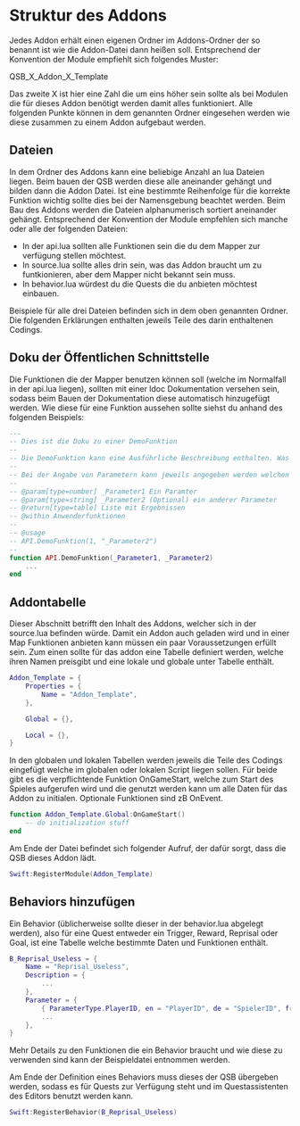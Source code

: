 # Struktur des Addons

Jedes Addon erhält einen eigenen Ordner im Addons-Ordner der so benannt ist wie die Addon-Datei dann heißen soll.
Entsprechend der Konvention der Module empfiehlt sich folgendes Muster:

QSB_X_Addon_X_Template

Das zweite X ist hier eine Zahl die um eins höher sein sollte als bei Modulen die für dieses Addon benötigt werden damit alles funktioniert.
Alle folgenden Punkte können in dem genannten Ordner eingesehen werden wie diese zusammen zu einem Addon aufgebaut werden.

## Dateien

In dem Ordner des Addons kann eine beliebige Anzahl an lua Dateien liegen.
Beim bauen der QSB werden diese alle aneinander gehängt und bilden dann die Addon Datei.
Ist eine bestimmte Reihenfolge für die korrekte Funktion wichtig sollte dies bei der Namensgebung beachtet werden.
Beim Bau des Addons werden die Dateien alphanumerisch sortiert aneinander gehängt.
Entsprechend der Konvention der Module empfehlen sich manche oder alle der folgenden Dateien:

- In der api.lua sollten alle Funktionen sein die du dem Mapper zur verfügung stellen möchtest.
- In source.lua sollte alles drin sein, was das Addon braucht um zu funtkionieren, aber dem Mapper nicht bekannt sein muss.
- In behavior.lua würdest du die Quests die du anbieten möchtest einbauen.

Beispiele für alle drei Dateien befinden sich in dem oben genannten Ordner.
Die folgenden Erklärungen enthalten jeweils Teile des darin enthaltenen Codings.

## Doku der Öffentlichen Schnittstelle

Die Funktionen die der Mapper benutzen können soll (welche im Normalfall in der api.lua liegen), sollten mit einer ldoc Dokumentation versehen sein, sodass beim Bauen der Dokumentation diese automatisch hinzugefügt werden.
Wie diese für eine Funktion aussehen sollte siehst du anhand des folgenden Beispiels:

``` lua
---
-- Dies ist die Doku zu einer DemoFunktion
--
-- Die DemoFunktion kann eine Ausführliche Beschreibung enthalten. Was alles möglich ist sollte in der Dokumentation von ldoc nachgeschlagen werden.
--
-- Bei der Angabe von Parametern kann jeweils angegeben werden welchen Type diese haben sollten, diese Information kann aber auch weggelassen werden.
--
-- @param[type=number] _Parameter1 Ein Paramter
-- @param[type=string] _Parameter2 (Optional) ein anderer Parameter
-- @return[type=table] Liste mit Ergebnissen
-- @within Anwenderfunktionen
--
-- @usage
-- API.DemoFunktion(1, "_Parameter2")
--
function API.DemoFunktion(_Parameter1, _Parameter2)
    ...
end
```

## Addontabelle

Dieser Abschnitt betrifft den Inhalt des Addons, welcher sich in der source.lua befinden würde.
Damit ein Addon auch geladen wird und in einer Map Funktionen anbieten kann müssen ein paar Voraussetzungen erfüllt sein.
Zum einen sollte für das addon eine Tabelle definiert werden, welche  ihren Namen preisgibt und eine lokale und globale unter Tabelle enthält.

``` lua
Addon_Template = {
    Properties = {
        Name = "Addon_Template",
    },

    Global = {},

    Local = {},
}
```

In den globalen und lokalen Tabellen werden jeweils die Teile des Codings eingefügt welche im globalen oder lokalen Script liegen sollen.
Für beide gibt es die verpflichtende Funktion OnGameStart, welche zum Start des Spieles aufgerufen wird und die genutzt werden kann um alle Daten für das Addon zu initialen.
Optionale Funktionen sind zB OnEvent.

``` lua
function Addon_Template.Global:OnGameStart()
    -- do initialization stuff
end
```

Am Ende der Datei befindet sich folgender Aufruf, der dafür sorgt, dass die QSB dieses Addon lädt.

``` lua
Swift:RegisterModule(Addon_Template)
```

## Behaviors hinzufügen

Ein Behavior (üblicherweise sollte dieser in der behavior.lua abgelegt werden), also für eine Quest entweder ein Trigger, Reward, Reprisal oder Goal, ist eine Tabelle welche bestimmte Daten und Funktionen enthält.

``` lua
B_Reprisal_Useless = {
    Name = "Reprisal_Useless",
    Description = {
        ...
    },
    Parameter = {
        { ParameterType.PlayerID, en = "PlayerID", de = "SpielerID", fr = "PlayerID", },
        ...
    },
}
```
Mehr Details zu den Funktionen die ein Behavior braucht und wie diese zu verwenden sind kann der Beispieldatei entnommen werden.

Am Ende der Definition eines Behaviors muss dieses der QSB übergeben werden, sodass es für Quests zur Verfügung steht und im Questassistenten des Editors benutzt werden kann.

``` lua
Swift:RegisterBehavior(B_Reprisal_Useless)
```
